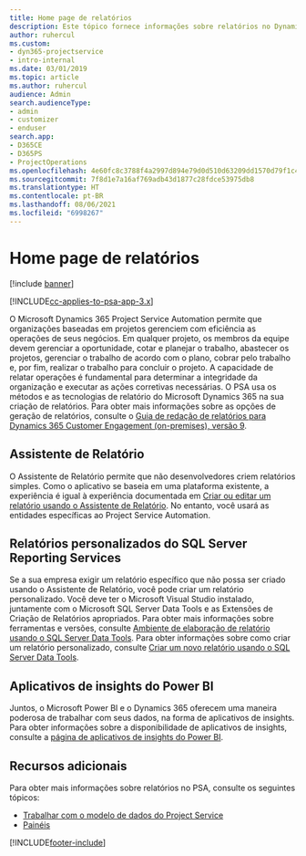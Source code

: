 ```yaml
---
title: Home page de relatórios
description: Este tópico fornece informações sobre relatórios no Dynamics 365 Project Service Automation.
author: ruhercul
ms.custom:
- dyn365-projectservice
- intro-internal
ms.date: 03/01/2019
ms.topic: article
ms.author: ruhercul
audience: Admin
search.audienceType:
- admin
- customizer
- enduser
search.app:
- D365CE
- D365PS
- ProjectOperations
ms.openlocfilehash: 4e60fc8c3788f4a2997d894e79d0d510d63209dd1570d79f1c43c2814d8ab819
ms.sourcegitcommit: 7f8d1e7a16af769adb43d1877c28fdce53975db8
ms.translationtype: HT
ms.contentlocale: pt-BR
ms.lasthandoff: 08/06/2021
ms.locfileid: "6998267"
---
```

# <a name="reporting-home-page"></a>Home page de relatórios

[!include [banner](../includes/psa-now-project-operations.md)]

[!INCLUDE[cc-applies-to-psa-app-3.x](../includes/cc-applies-to-psa-app-3x.md)]

O Microsoft Dynamics 365 Project Service Automation permite que organizações baseadas em projetos gerenciem com eficiência as operações de seus negócios. Em qualquer projeto, os membros da equipe devem gerenciar a oportunidade, cotar e planejar o trabalho, abastecer os projetos, gerenciar o trabalho de acordo com o plano, cobrar pelo trabalho e, por fim, realizar o trabalho para concluir o projeto. A capacidade de relatar operações é fundamental para determinar a integridade da organização e executar as ações corretivas necessárias. O PSA usa os métodos e as tecnologias de relatório do Microsoft Dynamics 365 na sua criação de relatórios. Para obter mais informações sobre as opções de geração de relatórios, consulte o [Guia de redação de relatórios para Dynamics 365 Customer Engagement (on-premises), versão 9](/dynamics365/customerengagement/on-premises/analytics/reporting-analytics-with-dynamics-365).

## <a name="report-wizard"></a>Assistente de Relatório

O Assistente de Relatório permite que não desenvolvedores criem relatórios simples. Como o aplicativo se baseia em uma plataforma existente, a experiência é igual à experiência documentada em [Criar ou editar um relatório usando o Assistente de Relatório](/dynamics365/customerengagement/on-premises/basics/create-edit-copy-report-wizard). No entanto, você usará as entidades específicas ao Project Service Automation.

## <a name="custom-sql-server-reporting-services-reports"></a>Relatórios personalizados do SQL Server Reporting Services

Se a sua empresa exigir um relatório específico que não possa ser criado usando o Assistente de Relatório, você pode criar um relatório personalizado. Você deve ter o Microsoft Visual Studio instalado, juntamente com o Microsoft SQL Server Data Tools e as Extensões de Criação de Relatórios apropriados. Para obter mais informações sobre ferramentas e versões, consulte [Ambiente de elaboração de relatório usando o SQL Server Data Tools](/dynamics365/customerengagement/on-premises/analytics/report-writing-environment-using-sql-server-data-tools). Para obter informações sobre como criar um relatório personalizado, consulte [Criar um novo relatório usando o SQL Server Data Tools](/dynamics365/customerengagement/on-premises/analytics/create-a-new-report-using-sql-server-data-tools).

## <a name="power-bi-insights-apps"></a>Aplicativos de insights do Power BI

Juntos, o Microsoft Power BI e o Dynamics 365 oferecem uma maneira poderosa de trabalhar com seus dados, na forma de aplicativos de insights. Para obter informações sobre a disponibilidade de aplicativos de insights, consulte a [página de aplicativos de insights do Power BI](https://powerbi.microsoft.com/power-bi-insights-apps/).


## <a name="additional-resources"></a>Recursos adicionais
Para obter mais informações sobre relatórios no PSA, consulte os seguintes tópicos:

- [Trabalhar com o modelo de dados do Project Service](reports-working-project-service-data-model.md)
- [Painéis](reports-dashboards.md)



[!INCLUDE[footer-include](../includes/footer-banner.md)]